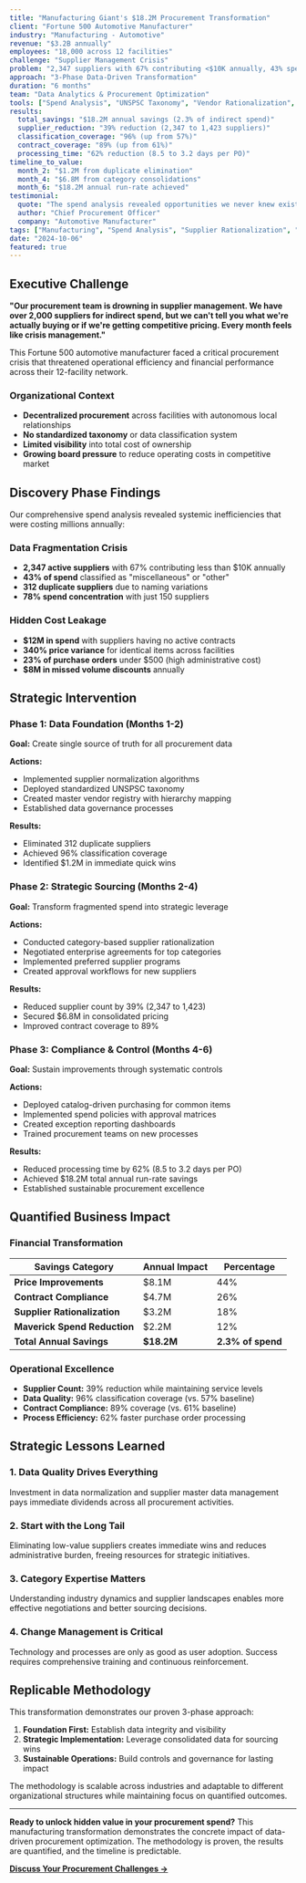 ```yaml
---
title: "Manufacturing Giant's $18.2M Procurement Transformation"
client: "Fortune 500 Automotive Manufacturer"
industry: "Manufacturing - Automotive"
revenue: "$3.2B annually"
employees: "18,000 across 12 facilities"
challenge: "Supplier Management Crisis"
problem: "2,347 suppliers with 67% contributing <$10K annually, 43% spend unclassified, $12M in uncontracted spend"
approach: "3-Phase Data-Driven Transformation"
duration: "6 months"
team: "Data Analytics & Procurement Optimization"
tools: ["Spend Analysis", "UNSPSC Taxonomy", "Vendor Rationalization", "Contract Management"]
results:
  total_savings: "$18.2M annual savings (2.3% of indirect spend)"
  supplier_reduction: "39% reduction (2,347 to 1,423 suppliers)"
  classification_coverage: "96% (up from 57%)"
  contract_coverage: "89% (up from 61%)"
  processing_time: "62% reduction (8.5 to 3.2 days per PO)"
timeline_to_value:
  month_2: "$1.2M from duplicate elimination"
  month_4: "$6.8M from category consolidations"
  month_6: "$18.2M annual run-rate achieved"
testimonial:
  quote: "The spend analysis revealed opportunities we never knew existed. The team transformed our chaotic supplier landscape into a strategic asset. We're not just saving money – we're making better business decisions."
  author: "Chief Procurement Officer"
  company: "Automotive Manufacturer"
tags: ["Manufacturing", "Spend Analysis", "Supplier Rationalization", "Data Analytics", "Procurement Transformation"]
date: "2024-10-06"
featured: true
---
```


## Executive Challenge

**"Our procurement team is drowning in supplier management. We have over 2,000 suppliers for indirect spend, but we can't tell you what we're actually buying or if we're getting competitive pricing. Every month feels like crisis management."**

This Fortune 500 automotive manufacturer faced a critical procurement crisis that threatened operational efficiency and financial performance across their 12-facility network.

### Organizational Context
- **Decentralized procurement** across facilities with autonomous local relationships
- **No standardized taxonomy** or data classification system
- **Limited visibility** into total cost of ownership
- **Growing board pressure** to reduce operating costs in competitive market

## Discovery Phase Findings

Our comprehensive spend analysis revealed systemic inefficiencies that were costing millions annually:

### Data Fragmentation Crisis
- **2,347 active suppliers** with 67% contributing less than $10K annually
- **43% of spend** classified as "miscellaneous" or "other"
- **312 duplicate suppliers** due to naming variations
- **78% spend concentration** with just 150 suppliers

### Hidden Cost Leakage
- **$12M in spend** with suppliers having no active contracts
- **340% price variance** for identical items across facilities
- **23% of purchase orders** under $500 (high administrative cost)
- **$8M in missed volume discounts** annually

## Strategic Intervention

### Phase 1: Data Foundation (Months 1-2)
**Goal:** Create single source of truth for all procurement data

**Actions:**
- Implemented supplier normalization algorithms
- Deployed standardized UNSPSC taxonomy
- Created master vendor registry with hierarchy mapping
- Established data governance processes

**Results:**
- Eliminated 312 duplicate suppliers
- Achieved 96% classification coverage
- Identified $1.2M in immediate quick wins

### Phase 2: Strategic Sourcing (Months 2-4)
**Goal:** Transform fragmented spend into strategic leverage

**Actions:**
- Conducted category-based supplier rationalization
- Negotiated enterprise agreements for top categories
- Implemented preferred supplier programs
- Created approval workflows for new suppliers

**Results:**
- Reduced supplier count by 39% (2,347 to 1,423)
- Secured $6.8M in consolidated pricing
- Improved contract coverage to 89%

### Phase 3: Compliance & Control (Months 4-6)
**Goal:** Sustain improvements through systematic controls

**Actions:**
- Deployed catalog-driven purchasing for common items
- Implemented spend policies with approval matrices
- Created exception reporting dashboards
- Trained procurement teams on new processes

**Results:**
- Reduced processing time by 62% (8.5 to 3.2 days per PO)
- Achieved $18.2M total annual run-rate savings
- Established sustainable procurement excellence

## Quantified Business Impact

### Financial Transformation
| Savings Category | Annual Impact | Percentage |
|------------------|---------------|------------|
| **Price Improvements** | $8.1M | 44% |
| **Contract Compliance** | $4.7M | 26% |
| **Supplier Rationalization** | $3.2M | 18% |
| **Maverick Spend Reduction** | $2.2M | 12% |
| **Total Annual Savings** | **$18.2M** | **2.3% of spend** |

### Operational Excellence
- **Supplier Count:** 39% reduction while maintaining service levels
- **Data Quality:** 96% classification coverage (vs. 57% baseline)
- **Contract Compliance:** 89% coverage (vs. 61% baseline)
- **Process Efficiency:** 62% faster purchase order processing

## Strategic Lessons Learned

### 1. Data Quality Drives Everything
Investment in data normalization and supplier master data management pays immediate dividends across all procurement activities.

### 2. Start with the Long Tail
Eliminating low-value suppliers creates immediate wins and reduces administrative burden, freeing resources for strategic initiatives.

### 3. Category Expertise Matters
Understanding industry dynamics and supplier landscapes enables more effective negotiations and better sourcing decisions.

### 4. Change Management is Critical
Technology and processes are only as good as user adoption. Success requires comprehensive training and continuous reinforcement.

## Replicable Methodology

This transformation demonstrates our proven 3-phase approach:

1. **Foundation First:** Establish data integrity and visibility
2. **Strategic Implementation:** Leverage consolidated data for sourcing wins
3. **Sustainable Operations:** Build controls and governance for lasting impact

The methodology is scalable across industries and adaptable to different organizational structures while maintaining focus on quantified outcomes.

---

**Ready to unlock hidden value in your procurement spend?** This manufacturing transformation demonstrates the concrete impact of data-driven procurement optimization. The methodology is proven, the results are quantified, and the timeline is predictable.

[**Discuss Your Procurement Challenges →**](mailto:contact@solutoconsulting.com?subject=Manufacturing%20Procurement%20Optimization)
